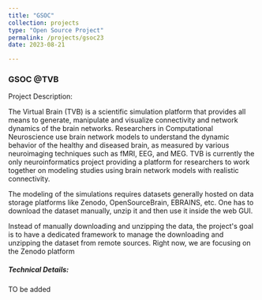 ```yaml
---
title: "GSOC"
collection: projects
type: "Open Source Project"
permalink: /projects/gsoc23
date: 2023-08-21

---
```




### GSOC @TVB

Project Description: 

 
  The Virtual Brain (TVB) is a scientific simulation platform that provides all
means to generate, manipulate and visualize connectivity and network dynamics
of the brain networks. Researchers in Computational Neuroscience use brain
network models to understand the dynamic behavior of the healthy and diseased
brain, as measured by various neuroimaging techniques such as fMRI, EEG, and
MEG. TVB is currently the only neuroinformatics project providing a platform for
researchers to work together on modeling studies using brain network models
with realistic connectivity. 

  The modeling of the simulations requires datasets generally hosted on
data storage platforms like Zenodo, OpenSourceBrain, EBRAINS, etc. One has
to download the dataset manually, unzip it and then use it inside the web GUI.


  Instead of manually downloading and unzipping the data, the project's goal
is to have a dedicated framework to manage the downloading and unzipping the
dataset from remote sources. Right now, we are focusing on the Zenodo
platform


##### Technical Details: 
TO be added
